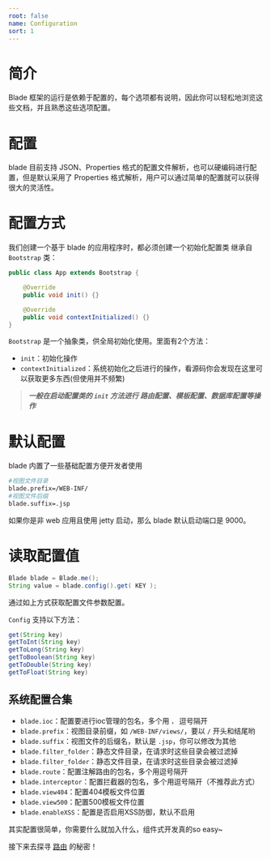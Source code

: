 ```yaml
---
root: false
name: Configuration
sort: 1
---
```


# 简介

Blade 框架的运行是依赖于配置的，每个选项都有说明，因此你可以轻松地浏览这些文档，并且熟悉这些选项配置。

# 配置

blade 目前支持 JSON、Properties 格式的配置文件解析，也可以硬编码进行配置，但是默认采用了 Properties 格式解析，用户可以通过简单的配置就可以获得很大的灵活性。

# 配置方式

我们创建一个基于 blade 的应用程序时，都必须创建一个初始化配置类 继承自 `Bootstrap` 类：

```java
public class App extends Bootstrap {

	@Override
	public void init() {}

	@Override
	public void contextInitialized() {}
}
``` 

`Bootstrap` 是一个抽象类，供全局初始化使用。里面有2个方法：

- `init`：初始化操作
- `contextInitialized`：系统初始化之后进行的操作，看源码你会发现在这里可以获取更多东西(但使用并不频繁)


> _**一般在启动配置类的 `init` 方法进行 路由配置、模板配置、数据库配置等操作**_


# 默认配置

blade 内置了一些基础配置方便开发者使用

```sh
#视图文件目录
blade.prefix=/WEB-INF/
#视图文件后缀
blade.suffix=.jsp
```

如果你是非 web 应用且使用 jetty 启动，那么 blade 默认启动端口是 9000。

# 读取配置值

```java
Blade blade = Blade.me();
String value = blade.config().get( KEY );
```

通过如上方式获取配置文件参数配置。

`Config` 支持以下方法：

```java
get(String key)
getToInt(String key)
getToLong(String key)
getToBoolean(String key)
getToDouble(String key)
getToFloat(String key)
```

## 系统配置合集

- `blade.ioc`：配置要进行ioc管理的包名，多个用 `，` 逗号隔开
- `blade.prefix`：视图目录前缀，如 `/WEB-INF/views/`，要以 `/` 开头和结尾哟
- `blade.suffix`：视图文件的后缀名，默认是 `.jsp`，你可以修改为其他
- `blade.filter_folder`：静态文件目录，在请求时这些目录会被过滤掉
- `blade.filter_folder`：静态文件目录，在请求时这些目录会被过滤掉
- `blade.route`：配置注解路由的包名，多个用逗号隔开
- `blade.interceptor`：配置拦截器的包名，多个用逗号隔开（不推荐此方式）
- `blade.view404`：配置404模板文件位置
- `blade.view500`：配置500模板文件位置
- `blade.enableXSS`：配置是否启用XSS防御，默认不启用

其实配置很简单，你需要什么就加入什么，组件式开发真的so easy~

接下来去探寻 [路由](./route) 的秘密！
